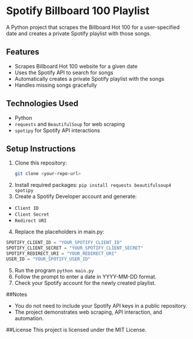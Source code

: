 # Spotify Billboard 100 Playlist

A Python project that scrapes the Billboard Hot 100 for a user-specified date and creates a private Spotify playlist with those songs.

## Features
- Scrapes Billboard Hot 100 website for a given date
- Uses the Spotify API to search for songs
- Automatically creates a private Spotify playlist with the songs
- Handles missing songs gracefully

## Technologies Used
- Python
- `requests` and `BeautifulSoup` for web scraping
- `spotipy` for Spotify API interactions

## Setup Instructions
1. Clone this repository:
   ```bash
   git clone <your-repo-url>
2. Install required packages:
`pip install requests beautifulsoup4 spotipy`
3. Create a Spotify Developer account and generate:
- `Client ID`
- `Client Secret`
- `Redirect URI`
4. Replace the placeholders in main.py:
```python
SPOTIFY_CLIENT_ID = "YOUR_SPOTIFY_CLIENT_ID"
SPOTIFY_CLIENT_SECRET = "YOUR_SPOTIFY_CLIENT_SECRET"
SPOTIFY_REDIRECT_URI = "YOUR_REDIRECT_URI"
USER_ID = "YOUR_SPOTIFY_USER_ID"
```
5. Run the program
`python main.py`
6. Follow the prompt to enter a date in YYYY-MM-DD format.
7. Check your Spotify account for the newly created playlist.

##Notes
- You do not need to include your Spotify API keys in a public repository.
- The project demonstrates web scraping, API interaction, and automation.

##License
This project is licensed under the MIT License.
